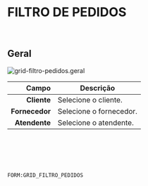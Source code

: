 # FILTRO DE PEDIDOS
<br>

## Geral
![grid-filtro-pedidos.geral](https://raw.githubusercontent.com/netforcews/docs-siscom/master/geral/imagens/grid-filtro-pedidos.geral.png)

Campo | Descrição
--:|---
**Cliente** | Selecione o cliente.
**Fornecedor** | Selecione o fornecedor.
**Atendente** | Selecione o atendente.
<br>
<br>
<br>
<br>

```FORM:GRID_FILTRO_PEDIDOS```
